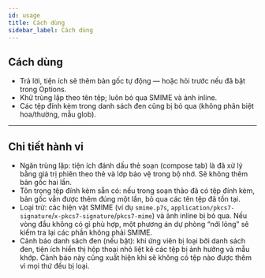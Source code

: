 ```yaml
---
id: usage
title: Cách dùng
sidebar_label: Cách dùng
---
```


## Cách dùng

- Trả lời, tiện ích sẽ thêm bản gốc tự động — hoặc hỏi trước nếu đã bật trong Options.
- Khử trùng lặp theo tên tệp; luôn bỏ qua SMIME và ảnh inline.
- Các tệp đính kèm trong danh sách đen cũng bị bỏ qua (không phân biệt hoa/thường, mẫu glob).

---

## Chi tiết hành vi

- Ngăn trùng lặp: tiện ích đánh dấu thẻ soạn (compose tab) là đã xử lý bằng giá trị phiên theo thẻ và lớp bảo vệ trong bộ nhớ. Sẽ không thêm bản gốc hai lần.
- Tôn trọng tệp đính kèm sẵn có: nếu trong soạn thảo đã có tệp đính kèm, bản gốc vẫn được thêm đúng một lần, bỏ qua các tên tệp đã tồn tại.
- Loại trừ: các hiện vật SMIME (ví dụ `smime.p7s`, `application/pkcs7-signature`/`x-pkcs7-signature`/`pkcs7-mime`) và ảnh inline bị bỏ qua. Nếu vòng đầu không có gì phù hợp, một phương án dự phòng “nới lỏng” sẽ kiểm tra lại các phần không phải SMIME.
- Cảnh báo danh sách đen (nếu bật): khi ứng viên bị loại bởi danh sách đen, tiện ích hiển thị hộp thoại nhỏ liệt kê các tệp bị ảnh hưởng và mẫu khớp. Cảnh báo này cũng xuất hiện khi sẽ không có tệp nào được thêm vì mọi thứ đều bị loại.
